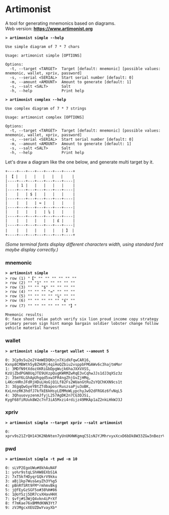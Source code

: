# Artimonist
A tool for generating mnemonics based on diagrams.  
Web version: **<https://www.artimonist.org>**

**`> artimonist simple --help`**
```
Use simple diagram of 7 * 7 chars

Usage: artimonist simple [OPTIONS]

Options:
  -t, --target <TARGET>  Target [default: mnemonic] [possible values: mnemonic, wallet, xpriv, password]
  -s, --serial <SERIAL>  Start serial number [default: 0]
  -m, --amount <AMOUNT>  Amount to generate [default: 1]
  -s, --salt <SALT>      Salt
  -h, --help             Print help
```
**`> artimonist complex --help`**
```
Use complex diagram of 7 * 7 strings

Usage: artimonist complex [OPTIONS]

Options:
  -t, --target <TARGET>  Target [default: mnemonic] [possible values: mnemonic, wallet, xpriv, password]
  -s, --serial <SERIAL>  Start serial number [default: 0]
  -m, --amount <AMOUNT>  Amount to generate [default: 1]
  -s, --salt <SALT>      Salt
  -h, --help             Print help
```

Let's draw a diagram like the one below, and generate multi target by it.
```
+----+---+---+---+---+---+----+
| 【 |   |   |   |   |   |    |
|----+---+---+---+---+---+----|
|    | 1 |   |   |   |   |    |
|----+---+---+---+---+---+----|
|    |   | $ |   |   |   |    |
|----+---+---+---+---+---+----|
|    |   |   | ≈ |   |   |    |
|----+---+---+---+---+---+----|
|    |   |   |   | ⅞ |   |    |
|----+---+---+---+---+---+----|
|    |   |   |   |   | £ |    |
|----+---+---+---+---+---+----|
|    |   |   |   |   |   | 】 |
+----+---+---+---+---+---+----+
```
_(Some terminal fonts display different characters width, using standard font maybe display correctly.)_

### mnemonic
**`> artimonist simple`**  
`> row (1) "【" "" "" "" "" "" ""`  
`> row (2) "" "1" "" "" "" "" ""`  
`> row (3) "" "" "$" "" "" "" ""`  
`> row (4) "" "" "" "≈" "" "" ""`  
`> row (5) "" "" "" "" "⅞" "" ""`  
`> row (6) "" "" "" "" "" "£" ""`  
`> row (7) "" "" "" "" "" "" "】"`  
``` 
Mnemonic results:
0: face shoot relax patch verify six lion proud income copy strategy primary person sign hint mango bargain soldier lobster change follow vehicle material harvest
```

### wallet
**`> artimonist simple --target wallet --amount 5`**  
```
0: 3Cp9s5u2e2Y4mWEDQKnjn7XidkFqwCAR16, Kxnp8CMBWth5yBZHURj4qiHoQZbiu2vsppbFMGAWv6c3hajtmMor
1: 3MDfN9tXdozXKRiGbDpgWujk6haJXXVXSS, KzUjZbdPGN8UqJTE9UXzpQugKWRMZwRqE3vCqhwJJs1dJ3qXSz3z
2: 35mY6LGhApUhgqd5xw3FR4ngZhjGvZjHMq, L4KcnHRnJFdRjHDuLHoGjQ1Lf82Fs2WUanGtRuZsYQChKXN9cs1t
3: 3EgqQwGyeYBtZTdbaposrRuszsaPju3oBK, KxLnnzRK3hdfJ7kfkE6kHsyLEMMoWLypchyJw92dFRG6z6fvNqL5
4: 3QhuuovyzenmJfyjL257AgDK2n7CG3DJSi, KygF68fiRUuk8W2c7nf3iA5Mxzi4rdijz49MKAp1aZ2nkLHkWJ3J
``` 

### xpriv
**`> artimonist simple --target xpriv --salt artimonist`**  
```
0: xprv9s21ZrQH143K2NbNten7yUnUKHWKgmqC51sNJYJMhrvyxXcxD6bDk8W33ZGw3nBezrVVLsfaoFC2SuBRCkgX1Hpyn4er6XCGf1L9uTWmpH9
```

### pwd
**`> artimonist simple -t pwd -m 10`**
```
0: sLVP2EgoUWu#8khAuN4F
1: yo%r9stqLShHW8EXbS1A
2: 7xT5kfHDyqrGQkrV9kku
3: aBj1kp7Wus&eyZh3Y%g5
4: pBnRfSRt9FM*rmhmvBkg
5: j@fEyGzSGF5o#38%H#86
6: 1@oYSzj5DR7cvXHavHHX
7: $vfj#S3WjQ4vkn4iPrXf
8: f7mKae76xBMMdKNN3Yt7
9: zVJMgcxXEUZDwYvayXb*
```
